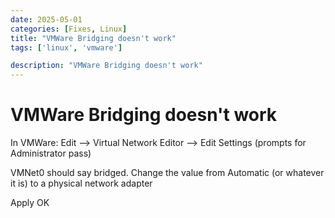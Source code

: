 ```yaml
---
date: 2025-05-01
categories: [Fixes, Linux]
title: "VMWare Bridging doesn't work"
tags: ['linux', 'vmware']

description: "VMWare Bridging doesn't work"
---
```


# VMWare Bridging doesn't work

In VMWare:
Edit --\> Virtual Network Editor --\> Edit Settings (prompts for Administrator pass)

VMNet0 should say bridged. Change the value from Automatic (or whatever it is) to a physical network adapter

Apply
OK
